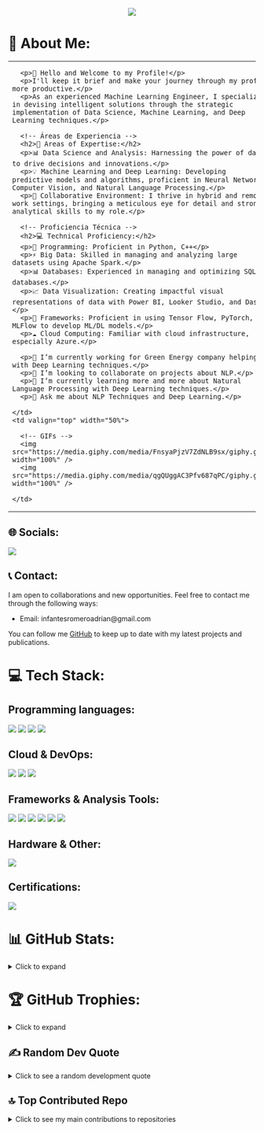 <!-- Banner de LinkedIn -->
<p align="center">
  <img src="https://github.com/infantesromeroadrian/infantesromeroadrian/blob/320f6bccf8e0b25f5cd0567cc45c8b040c681317/DALL%C2%B7E%202024-01-06%2016.22.17%20-%20Craft%20a%20LinkedIn%20banner%20with%20the%20dimensions%201536%20x%20396%20pixels%2C%20featuring%20an%20animated%20character%20in%20a%20distinct%203D%20Pixar%20animation%20style%2C%20resembling%20the%20%20(2).png" />
</p>

<!-- Sección Acerca de Mí -->
<h1>💫 About Me:</h1>
<table>
  <tr>
    <td valign="top" width="50%">

      <p>👋 Hello and Welcome to my Profile!</p>
      <p>I'll keep it brief and make your journey through my profile more productive.</p>
      <p>As an experienced Machine Learning Engineer, I specialize in devising intelligent solutions through the strategic implementation of Data Science, Machine Learning, and Deep Learning techniques.</p>
      
      <!-- Áreas de Experiencia -->
      <h2>🎯 Areas of Expertise:</h2>
      <p>📊 Data Science and Analysis: Harnessing the power of data to drive decisions and innovations.</p>
      <p>💡 Machine Learning and Deep Learning: Developing predictive models and algorithms, proficient in Neural Networks, Computer Vision, and Natural Language Processing.</p>
      <p>🤝 Collaborative Environment: I thrive in hybrid and remote work settings, bringing a meticulous eye for detail and strong analytical skills to my role.</p>

      <!-- Proficiencia Técnica -->
      <h2>💻 Technical Proficiency:</h2>
      <p>🐍 Programming: Proficient in Python, C++</p>
      <p>⚡ Big Data: Skilled in managing and analyzing large datasets using Apache Spark.</p>
      <p>📊 Databases: Experienced in managing and optimizing SQL databases.</p>
      <p>📈 Data Visualization: Creating impactful visual representations of data with Power BI, Looker Studio, and Dash.</p>
      <p>🧠 Frameworks: Proficient in using Tensor Flow, PyTorch, and MLFlow to develop ML/DL models.</p>
      <p>☁️ Cloud Computing: Familiar with cloud infrastructure, especially Azure.</p>
      
      <p>🔭 I’m currently working for Green Energy company helping with Deep Learning techniques.</p>
      <p>👯 I’m looking to collaborate on projects about NLP.</p>
      <p>🌱 I’m currently learning more and more about Natural Language Processing with Deep Learning techniques.</p>
      <p>💬 Ask me about NLP Techniques and Deep Learning.</p>

    </td>
    <td valign="top" width="50%">

      <!-- GIFs -->
      <img src="https://media.giphy.com/media/FnsyaPjzV7ZdNLB9sx/giphy.gif" width="100%" />
      <img src="https://media.giphy.com/media/qgQUggAC3Pfv687qPC/giphy.gif" width="100%" />

    </td>
  </tr>
</table>

<!-- Redes Sociales -->
<h2>🌐 Socials:</h2>
<p>
  <a href="https://www.linkedin.com/in/adrianinfantes">
    <img src="https://img.shields.io/badge/LinkedIn-%230077B5.svg?logo=linkedin&logoColor=white" />
  </a>
</p>

<!-- Contacto -->
<h2>📞 Contact:</h2>
<p>I am open to collaborations and new opportunities. Feel free to contact me through the following ways:</p>
<ul>
  <li>Email: infantesromeroadrian@gmail.com</li>
</ul>
<p>You can follow me <a href="https://github.com/infantesromeroadrian">GitHub</a> to keep up to date with my latest projects and publications.</p>

<!-- Tech Stack -->
<h1>💻 Tech Stack:</h1>
<h2>Programming languages:</h2>
<!-- Lenguajes de Programación -->
<p>
  <img src="https://img.shields.io/badge/python-3670A0?style=for-the-badge&logo=python&logoColor=ffdd54" />
  <img src="https://img.shields.io/badge/c++-%2300599C.svg?style=for-the-badge&logo=c%2B%2B&logoColor=white" />
  <img src="https://img.shields.io/badge/r-%23276DC3.svg?style=for-the-badge&logo=r&logoColor=white" />
  <img src="https://img.shields.io/badge/sql-%2307405e.svg?style=for-the-badge&logo=sql&logoColor=white" />
</p>

<!-- Cloud y DevOps -->
<h2>Cloud & DevOps:</h2>
<p>
  <img src="https://img.shields.io/badge/Azure-%230072C6.svg?style=for-the-badge&logo=microsoft-azure&logoColor=white" />
  <img src="https://img.shields.io/badge/docker-%230db7ed.svg?style=for-the-badge&logo=docker&logoColor=white" />
  <img src="https://img.shields.io/badge/kubernetes-%23326ce5.svg?style=for-the-badge&logo=kubernetes&logoColor=white" />
</p>

<!-- Frameworks y Herramientas de Análisis -->
<h2>Frameworks & Analysis Tools:</h2>
<p>
  <img src="https://img.shields.io/badge/Apache%20Spark-%23E25A1C.svg?style=for-the-badge&logo=apache-spark&logoColor=white" />
  <img src="https://img.shields.io/badge/TensorFlow-%23FF6F00.svg?style=for-the-badge&logo=TensorFlow&logoColor=white" />
  <img src="https://img.shields.io/badge/PyTorch-%23EE4C2C.svg?style=for-the-badge&logo=PyTorch&logoColor=white" />
  <img src="https://img.shields.io/badge/MLFlow-%23E65513.svg?style=for-the-badge&logo=MLFlow&logoColor=white" />
  <img src="https://img.shields.io/badge/Computer%20Vision-%23FFBF00.svg?style=for-the-badge&logo=Computer%20Vision&logoColor=black" />
  <img src="https://img.shields.io/badge/NLP-%230072C6.svg?style=for-the-badge&logo=NLP&logoColor=white" />
</p>

<!-- Hardware y Otros -->
<h2>Hardware & Other:</h2>
<p>
  <img src="https://img.shields.io/badge/-Arduino-00979D?style=for-the-badge&logo=Arduino&logoColor=white" />
</p>

<!-- Certificaciones -->
<h2>Certifications:</h2>
<p>
  <img src="https://img.shields.io/badge/Microsoft%20Azure%20AI%20Engineer%20Associate-%230072C6.svg?style=for-the-badge&logo=microsoft-azure&logoColor=white" />
</p>

<!-- Estadísticas de GitHub -->
<h1>📊 GitHub Stats:</h1>
<details>
  <summary>Click to expand</summary>
  <p align="center">
    <img src="https://github-readme-stats.vercel.app/api?username=infantesromeroadrian&theme=dracula&show_icons=true&count_private=true&hide_title=true" width="48%" />
    <img src="https://github-readme-streak-stats.herokuapp.com/?user=infantesromeroadrian&theme=dracula" width="48%" />
  </p>
  <p align="center">
    <img src="https://github-readme-stats.vercel.app/api/top-langs/?username=infantesromeroadrian&theme=dracula&layout=compact&hide_title=true" />
  </p>
</details>

<!-- Trofeos de GitHub -->
<h1>🏆 GitHub Trophies:</h1>
<details>
  <summary>Click to expand</summary>
  <p align="center">
    <img src="https://github-profile-trophy.vercel.app/?username=infantesromeroadrian&theme=dracula&no-frame=true&margin-w=25&margin-h=15" />
  </p>
</details>

<!-- Cita de Desarrollo Aleatoria -->
<h2>✍️ Random Dev Quote</h2>
<details>
  <summary>Click to see a random development quote</summary>
  <p align="center">
    <img src="https://quotes-github-readme.vercel.app/api?type=horizontal&theme=tokyonight" />
  </p>
</details>

<!-- Contribuciones Principales a Repositorios -->
<h2>🔝 Top Contributed Repo</h2>
<details>
  <summary>Click to see my main contributions to repositories</summary>
  <p align="center">
    <img src="https://github-contributor-stats.vercel.app/api?username=infantesromeroadrian&limit=5&theme=dracula&combine_all_yearly_contributions=true" />
  </p>
</details>
